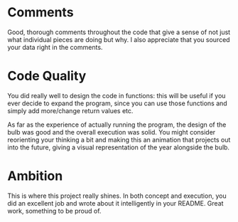 # Comments
Good, thorough comments throughout the code that give a sense of not just what individual pieces are doing but why. I also appreciate that you sourced your data right in the comments.

# Code Quality
You did really well to design the code in functions: this will be useful if you ever decide to expand the program, since you can use those functions and simply add more/change return values etc.

As far as the experience of actually running the program, the design of the bulb was good and the overall execution was solid. You might consider reorienting your thinking a bit and making this an animation that projects out into the future, giving a visual representation of the year alongside the bulb.

# Ambition
This is where this project really shines. In both concept and execution, you did an excellent job and wrote about it intelligently in your README. Great work, something to be proud of.
